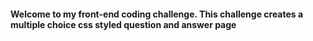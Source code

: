 #### Welcome to my front-end coding challenge. This challenge creates a multiple choice css styled question and answer page
